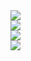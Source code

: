 <div><img src="/img/cortex/1.jpg"></div>

<div><img src="/img/cortex/2.jpg"></div>

<div><img src="/img/cortex/3.jpg"></div>

<div><img src="/img/cortex/4.jpg"></div>
